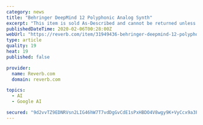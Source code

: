 ```yaml
---
category: news
title: "Behringer DeepMind 12 Polyphonic Analog Synth"
excerpt: "This item is sold As-Described and cannot be returned unless it arrives in a condition different from how it was described or photographed. Items must be returned in original, as-shipped condition with all original packaging."
publishedDateTime: 2020-02-06T00:28:00Z
webUrl: "https://reverb.com/item/31949436-behringer-deepmind-12-polyphonic-analog-synth"
type: article
quality: 19
heat: 19
published: false

provider:
  name: Reverb.com
  domain: reverb.com

topics:
  - AI
  - Google AI

secured: "9d2vvTZ9EDNRVsn2LIG46hW7T7vdDgGvCdE1sPxHBDO4V8wgy9K+VyCcx9a3FxHHbT+zCuqJS3y197/SrTWNO1Yxq9ABLIuRpuvAJTl7KuAmB7doYbQFxUdjfwA5TRzx7N5ZPjn+I4zn0bGLa2CxiGpBk2rvpRRjem4e7fBofOUdMNhfPuq76X0OCzLMOoKORFT/dzt3IoCtj6NZLrJYS2RT2D+OMFxJdFGHHom1mrQ/kIOH61YM2cc1F6thnzFqnPpHDahZefWlXzr5tSoWailQmgJjQzUV5tftHOBWwvFGduyJ9nVm6szCX3C8ZOGW3fcXFuJc2K1UPZVMqGIUW1+OLBpNT1RF070H3Ona/VaG+qKEXr6flURpQIPVLTfpduiV+Cez1jjI21kTMxaIm/Qim9jRpWmKCdgYytWboCfZRDOSo7gHXKPZxtSzwADiX36odaRedAjHZBIeUHBrX3yv43y3z3Psvgkspq4Jv94=;HtdKXBzPkXXqyr7MfCSnHQ=="
---
```


